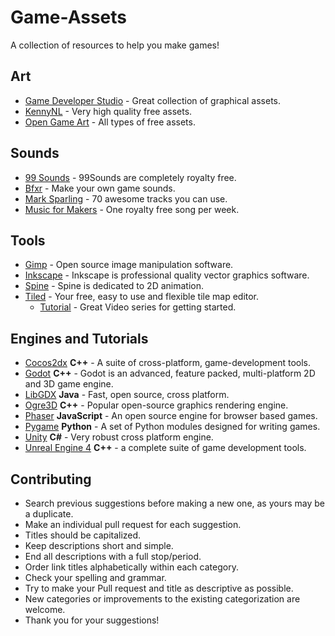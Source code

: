 # Game-Assets
A collection of resources to help you make games!

## Art

* [Game Developer Studio](http://www.gamedeveloperstudio.com/index.php) - Great collection of graphical assets.
* [KennyNL](http://www.kenney.nl/) - Very high quality free assets.
* [Open Game Art](http://opengameart.org/) - All types of free assets.

## Sounds

* [99 Sounds](http://99sounds.org/free-sound-effects/) - 99Sounds are completely royalty free.
* [Bfxr](http://www.bfxr.net/) - Make your own game sounds.
* [Mark Sparling](http://marksparling.com/) - 70 awesome tracks you can use.
* [Music for Makers](http://musicformakers.com/) - One royalty free song per week.

## Tools

* [Gimp](https://www.gimp.org/) - Open source image manipulation software.
* [Inkscape](https://inkscape.org/en/) - Inkscape is professional quality vector graphics software.
* [Spine](http://esotericsoftware.com/) - Spine is dedicated to 2D animation.
* [Tiled](http://www.mapeditor.org/) - Your free, easy to use and flexible tile map editor.
  * [Tutorial](http://www.gamefromscratch.com/post/2015/10/14/Tiled-Map-Editor-Tutorial-Series.aspx) - Great Video series for getting started.

## Engines and Tutorials

* [Cocos2dx](http://www.cocos2d-x.org/) **C++** - A suite of cross-platform, game-development tools.
* [Godot](http://www.godotengine.org/projects/godot-engine) **C++** - Godot is an advanced, feature packed, multi-platform 2D and 3D game engine.
* [LibGDX](https://libgdx.badlogicgames.com/) **Java** - Fast, open source, cross platform.
* [Ogre3D](http://www.ogre3d.org/) **C++** - Popular open-source graphics rendering engine.
* [Phaser](http://phaser.io/) **JavaScript** - An open source engine for browser based games.
* [Pygame](http://pygame.org/hifi.html) **Python** - A set of Python modules designed for writing games. 
* [Unity](https://unity3d.com/) **C#** - Very robust cross platform engine.
* [Unreal Engine 4](https://www.unrealengine.com/what-is-unreal-engine-4) **C++** - a complete suite of game development tools.

## Contributing

* Search previous suggestions before making a new one, as yours may be a
duplicate.
* Make an individual pull request for each suggestion.
* Titles should be capitalized.
* Keep descriptions short and simple.
* End all descriptions with a full stop/period.
* Order link titles alphabetically within each category.
* Check your spelling and grammar.
* Try to make your Pull request and title as descriptive as possible.
* New categories or improvements to the existing categorization are welcome.
* Thank you for your suggestions!
